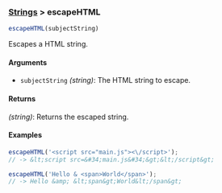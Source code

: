 ### [Strings](../) > escapeHTML

```js
escapeHTML(subjectString)
```

Escapes a HTML string.

#### Arguments

- `subjectString` _(string)_: The HTML string to escape.

#### Returns

_(string)_: Returns the escaped string.

#### Examples
```js
escapeHTML('<script src="main.js"><\/script>');
// -> &lt;script src=&#34;main.js&#34;&gt;&lt;/script&gt;

escapeHTML('Hello & <span>World</span>');
// -> Hello &amp; &lt;span&gt;World&lt;/span&gt;
```
